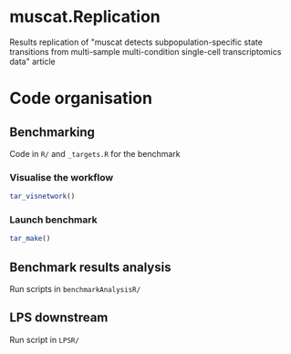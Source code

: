 # muscat.Replication
Results replication of "muscat detects subpopulation-specific state transitions from multi-sample multi-condition single-cell transcriptomics data" article

# Code organisation

## Benchmarking

Code in `R/` and `_targets.R` for the benchmark

### Visualise the workflow

``` r
tar_visnetwork()
```

### Launch benchmark

``` r
tar_make()
```

## Benchmark results analysis

Run scripts in `benchmarkAnalysisR/`

## LPS downstream

Run script in `LPSR/`
